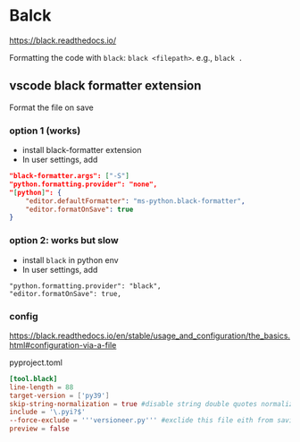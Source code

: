 # Balck

https://black.readthedocs.io/

Formatting the code with `black`: `black <filepath>`. e.g., `black .`

## vscode black formatter extension
Format the file on save
### option 1 (works)
- install black-formatter extension
- In user settings, add
```json
"black-formatter.args": ["-S"]
"python.formatting.provider": "none",
"[python]": {
    "editor.defaultFormatter": "ms-python.black-formatter",
    "editor.formatOnSave": true
}
```

### option 2: works but slow
- install `black` in python env
- In user settings, add
```
"python.formatting.provider": "black",
"editor.formatOnSave": true,
```

### config
https://black.readthedocs.io/en/stable/usage_and_configuration/the_basics.html#configuration-via-a-file

pyproject.toml
```toml
[tool.black]
line-length = 88
target-version = ['py39']
skip-string-normalization = true #disable string double quotes normalization
include = '\.pyi?$'
--force-exclude = '''versioneer.py''' #exclide this file eith from saving or cli
preview = false
```
